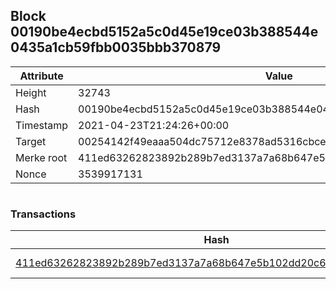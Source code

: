 ## Block 00190be4ecbd5152a5c0d45e19ce03b388544e0435a1cb59fbb0035bbb370879

Attribute | Value
--- | ---
Height | 32743
Hash | 00190be4ecbd5152a5c0d45e19ce03b388544e0435a1cb59fbb0035bbb370879
Timestamp | 2021-04-23T21:24:26+00:00
Target | 00254142f49eaaa504dc75712e8378ad5316cbcead634704b3734b6271167cc4
Merke root | 411ed63262823892b289b7ed3137a7a68b647e5b102dd20c66408da9aef75051
Nonce | 3539917131

```

```

### Transactions

Hash | Amount
--- | ---
[411ed63262823892b289b7ed3137a7a68b647e5b102dd20c66408da9aef75051](411ed63262823892b289b7ed3137a7a68b647e5b102dd20c66408da9aef75051.md) | 10.00000000 SKEPTI 

